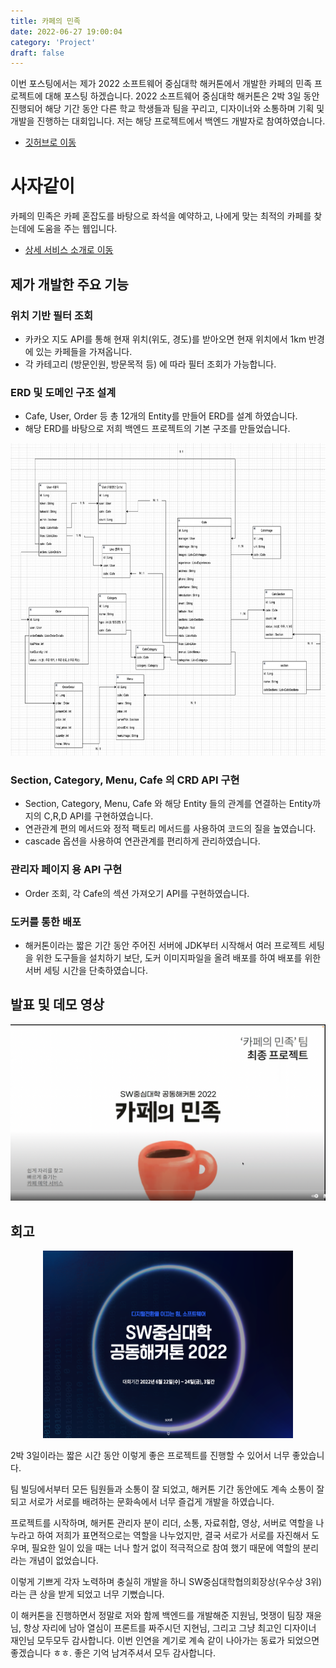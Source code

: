 ```yaml
---
title: 카페의 민족
date: 2022-06-27 19:00:04
category: 'Project'
draft: false
---
```


이번 포스팅에서는 제가 2022 소프트웨어 중심대학 해커톤에서 개발한 카페의 민족 프로젝트에 대해 포스팅 하겠습니다. 2022 소프트웨어 중심대학 해커톤은 2박 3일 동안 진행되어 해당 기간 동안 다른 학교 학생들과 팀을 꾸리고, 디자이너와 소통하며 기획 및 개발을 진행하는 대회입니다. 저는 해당 프로젝트에서 백엔드 개발자로 참여하였습니다.

- [깃허브로 이동](https://github.com/SW-HACKATHON-CAMIN)

# 사자같이

카페의 민족은 카페 혼잡도를 바탕으로 좌석을 예약하고, 나에게 맞는 최적의 카페를 찾는데에 도움을 주는 웹입니다.

- [상세 서비스 소개로 이동](https://drive.google.com/file/d/1b8RnOfiZLf_08h5DNHbGaldAXCl1gZVC/view?usp=sharing)

## 제가 개발한 주요 기능

### 위치 기반 필터 조회

- 카카오 지도 API를 통해 현재 위치(위도, 경도)를 받아오면 현재 위치에서 1km 반경에 있는 카페들을 가져옵니다.
- 각 카테고리 (방문인원, 방문목적 등) 에 따라 필터 조회가 가능합니다.

### ERD 및 도메인 구조 설계

- Cafe, User, Order 등 총 12개의 Entity를 만들어 ERD를 설계 하였습니다.
- 해당 ERD를 바탕으로 저희 백엔드 프로젝트의 기본 구조를 만들었습니다.

<p align="center"><img src="1.png" height="500px" width="700px"></p>

### Section, Category, Menu, Cafe 의 CRD API 구현

- Section, Category, Menu, Cafe 와 해당 Entity 들의 관계를 연결하는 Entity까지의 C,R,D API를 구현하였습니다.
- 연관관계 편의 메서드와 정적 팩토리 메서드를 사용하여 코드의 질을 높였습니다.
- cascade 옵션을 사용하여 연관관계를 편리하게 관리하였습니다.

### 관리자 페이지 용 API 구현

- Order 조회, 각 Cafe의 섹션 가져오기 API를 구현하였습니다.

### 도커를 통한 배포

- 해커톤이라는 짧은 기간 동안 주어진 서버에 JDK부터 시작해서 여러 프로젝트 세팅을 위한 도구들을 설치하기 보단, 도커 이미지파일을 올려 배포를 하여 배포를 위한 서버 세팅 시간을 단축하였습니다.

## 발표 및 데모 영상

[![사자같이 데모영상](2.png)](https://youtu.be/fKxSGHgIkHg)

## 회고

<p align="center"><img src="3.png" height="300px" width="400px"></p>

2박 3일이라는 짧은 시간 동안 이렇게 좋은 프로젝트를 진행할 수 있어서 너무 좋았습니다.

팀 빌딩에서부터 모든 팀원들과 소통이 잘 되었고, 해커톤 기간 동안에도 계속 소통이 잘되고 서로가 서로를 배려하는 문화속에서 너무 즐겁게 개발을 하였습니다.

프로젝트를 시작하며, 해커톤 관리자 분이 리더, 소통, 자료취합, 영상, 서버로 역할을 나누라고 하여 저희가 표면적으로는 역할을 나누었지만, 결국 서로가 서로를 자진해서 도우며, 필요한 일이 있을 때는 너나 할거 없이 적극적으로 참여 했기 때문에 역할의 분리라는 개념이 없었습니다.

이렇게 기쁘게 각자 노력하며 충실히 개발을 하니 SW중심대학협의회장상(우수상 3위)라는 큰 상을 받게 되었고 너무 기뻤습니다.

이 해커톤을 진행하면서 정말로 저와 함께 백엔드를 개발해준 지원님, 멋쟁이 팀장 재윤님, 항상 자리에 남아 열심이 프론트를 짜주시던 지현님, 그리고 그냥 최고인 디자이너 재인님 모두모두 감사합니다. 이번 인연을 계기로 계속 같이 나아가는 동료가 되었으면 좋겠습니다 ㅎㅎ. 좋은 기억 남겨주셔서 모두 감사합니다.
